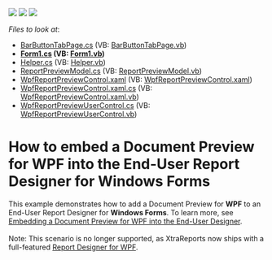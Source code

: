 <!-- default badges list -->
![](https://img.shields.io/endpoint?url=https://codecentral.devexpress.com/api/v1/VersionRange/128600583/11.1.7%2B)
[![](https://img.shields.io/badge/Open_in_DevExpress_Support_Center-FF7200?style=flat-square&logo=DevExpress&logoColor=white)](https://supportcenter.devexpress.com/ticket/details/E3465)
[![](https://img.shields.io/badge/📖_How_to_use_DevExpress_Examples-e9f6fc?style=flat-square)](https://docs.devexpress.com/GeneralInformation/403183)
<!-- default badges end -->
<!-- default file list -->
*Files to look at*:

* [BarButtonTabPage.cs](./CS/E3465/BarButtonTabPage.cs) (VB: [BarButtonTabPage.vb](./VB/E3465/BarButtonTabPage.vb))
* **[Form1.cs](./CS/E3465/Form1.cs) (VB: [Form1.vb](./VB/E3465/Form1.vb))**
* [Helper.cs](./CS/E3465/Helper.cs) (VB: [Helper.vb](./VB/E3465/Helper.vb))
* [ReportPreviewModel.cs](./CS/E3465/WPF/ReportPreviewModel.cs) (VB: [ReportPreviewModel.vb](./VB/E3465/WPF/ReportPreviewModel.vb))
* [WpfReportPreviewControl.xaml](./CS/E3465/WPF/WpfReportPreviewControl.xaml) (VB: [WpfReportPreviewControl.xaml](./VB/E3465/WPF/WpfReportPreviewControl.xaml))
* [WpfReportPreviewControl.xaml.cs](./CS/E3465/WPF/WpfReportPreviewControl.xaml.cs) (VB: [WpfReportPreviewControl.xaml.vb](./VB/E3465/WPF/WpfReportPreviewControl.xaml.vb))
* [WpfReportPreviewUserControl.cs](./CS/E3465/WPF/WpfReportPreviewUserControl.cs) (VB: [WpfReportPreviewUserControl.vb](./VB/E3465/WPF/WpfReportPreviewUserControl.vb))
<!-- default file list end -->
# How to embed a Document Preview for WPF into the End-User Report Designer for Windows Forms


<p>This example demonstrates how to add a Document Preview for <strong>WPF</strong> to an End-User Report Designer for <strong>Windows Forms</strong>. To learn more, see <a href="http://community.devexpress.com/blogs/seth/archive/2011/09/12/embedding-a-document-preview-for-wpf-into-the-end-user-designer.aspx"><u>Embedding a Document Preview for WPF into the End-User Designer</u></a>.<br><br>Note: This scenario is no longer supported, as XtraReports now ships with a full-featured <a href="https://documentation.devexpress.com/#XtraReports/CustomDocument114104">Report Designer for WPF</a>.</p>

<br/>


